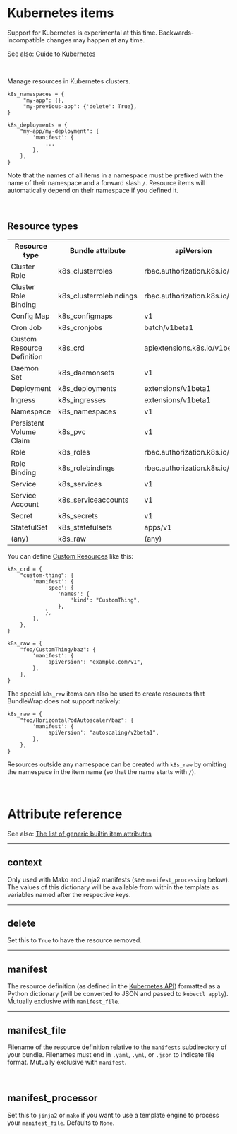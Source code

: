 # Kubernetes items

<div class="alert alert-warning">Support for Kubernetes is experimental at this time. Backwards-incompatible changes may happen at any time.</div>

See also: [Guide to Kubernetes](../guide/kubernetes.md)

<br>

Manage resources in Kubernetes clusters.

    k8s_namespaces = {
         "my-app": {},
         "my-previous-app": {'delete': True},
    }

    k8s_deployments = {
        "my-app/my-deployment": {
            'manifest': {
                ...
            },
        },
    }

Note that the names of all items in a namespace must be prefixed with the name of their namespace and a forward slash `/`. Resource items will automatically depend on their namespace if you defined it.

<br>

## Resource types

<table>
<tr><th>Resource type</th><th>Bundle attribute</th><th>apiVersion</th></tr>
<tr><td>Cluster Role</td><td>k8s_clusterroles</td><td>rbac.authorization.k8s.io/v1</td></tr>
<tr><td>Cluster Role Binding</td><td>k8s_clusterrolebindings</td><td>rbac.authorization.k8s.io/v1</td></tr>
<tr><td>Config Map</td><td>k8s_configmaps</td><td>v1</td></tr>
<tr><td>Cron Job</td><td>k8s_cronjobs</td><td>batch/v1beta1</td></tr>
<tr><td>Custom Resource Definition</td><td>k8s_crd</td><td>apiextensions.k8s.io/v1beta1</td></tr>
<tr><td>Daemon Set</td><td>k8s_daemonsets</td><td>v1</td></tr>
<tr><td>Deployment</td><td>k8s_deployments</td><td>extensions/v1beta1</td></tr>
<tr><td>Ingress</td><td>k8s_ingresses</td><td>extensions/v1beta1</td></tr>
<tr><td>Namespace</td><td>k8s_namespaces</td><td>v1</td></tr>
<tr><td>Persistent Volume Claim</td><td>k8s_pvc</td><td>v1</td></tr>
<tr><td>Role</td><td>k8s_roles</td><td>rbac.authorization.k8s.io/v1</td></tr>
<tr><td>Role Binding</td><td>k8s_rolebindings</td><td>rbac.authorization.k8s.io/v1</td></tr>
<tr><td>Service</td><td>k8s_services</td><td>v1</td></tr>
<tr><td>Service Account</td><td>k8s_serviceaccounts</td><td>v1</td></tr>
<tr><td>Secret</td><td>k8s_secrets</td><td>v1</td></tr>
<tr><td>StatefulSet</td><td>k8s_statefulsets</td><td>apps/v1</td></tr>
<tr><td>(any)</td><td>k8s_raw</td><td>(any)</td></tr>
</table>

You can define [Custom Resources](https://kubernetes.io/docs/concepts/api-extension/custom-resources/) like this:

    k8s_crd = {
        "custom-thing": {
            'manifest': {
                'spec': {
                    'names': {
                        'kind': "CustomThing",
                    },
                },
            },
        },
    }

    k8s_raw = {
        "foo/CustomThing/baz": {
            'manifest': {
                'apiVersion': "example.com/v1",
            },
        },
    }

The special `k8s_raw` items can also be used to create resources that BundleWrap does not support natively:

    k8s_raw = {
        "foo/HorizontalPodAutoscaler/baz": {
            'manifest': {
                'apiVersion': "autoscaling/v2beta1",
            },
        },
    }

Resources outside any namespace can be created with `k8s_raw` by omitting the namespace in the item name (so that the name starts with `/`).

<br>

# Attribute reference

See also: [The list of generic builtin item attributes](../repo/items.py.md#builtin-item-attributes)

<hr>

## context

Only used with Mako and Jinja2 manifests (see `manifest_processing` below). The values of this dictionary will be available from within the template as variables named after the respective keys.

<hr>

## delete

Set this to `True` to have the resource removed.

<hr>

## manifest

The resource definition (as defined in the [Kubernetes API](https://kubernetes.io/docs/reference/)) formatted as a Python dictionary (will be converted to JSON and passed to `kubectl apply`). Mutually exclusive with `manifest_file`.

<hr>

## manifest_file

Filename of the resource definition relative to the `manifests` subdirectory of your bundle. Filenames must end in `.yaml`, `.yml`, or `.json` to indicate file format. Mutually exclusive with `manifest`.

<br>

## manifest_processor

Set this to `jinja2` or `mako` if you want to use a template engine to process your `manifest_file`. Defaults to `None`.
